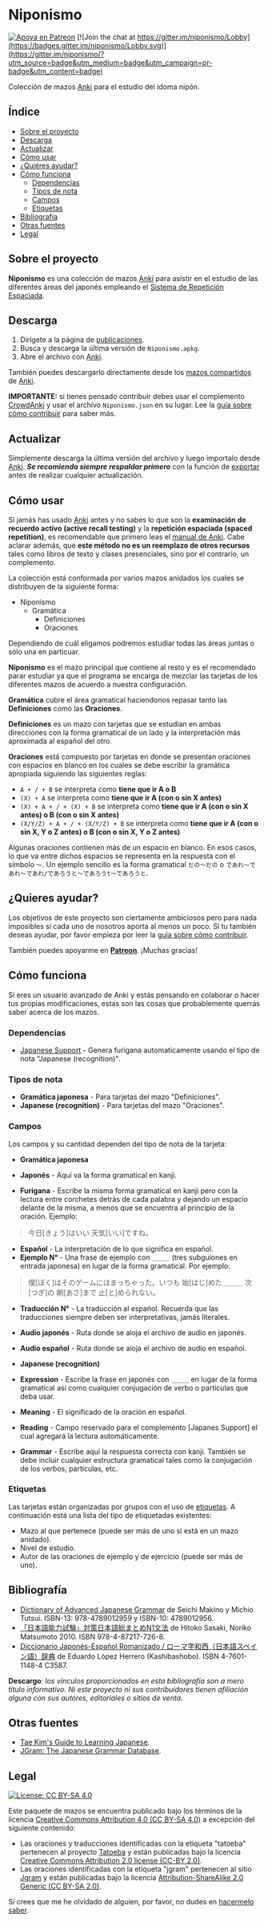 # Niponismo
[![Apoya en Patreon](https://img.shields.io/badge/apoya%20en-patreon-orange.svg)][Patreon]
[![Join the chat at https://gitter.im/niponismo/Lobby](https://badges.gitter.im/niponismo/Lobby.svg)](https://gitter.im/niponismo/?utm_source=badge&utm_medium=badge&utm_campaign=pr-badge&utm_content=badge)

Colección de mazos [Anki] para el estudio del idoma nipón.

## Índice
- [Sobre el proyecto](#sobre-el-proyecto)
- [Descarga](#descarga)
- [Actualizar](#actualizar)
- [Cómo usar](#cómo-usar)
- [¿Quiéres ayudar?](#quieres-ayudar)
- [Cómo funciona](#cómo-funciona)
  - [Dependencias](#dependencias)
  - [Tipos de nota](#tipos-de-nota)
  - [Campos](#campos)
  - [Etiquetas](#etiquetas)
- [Bibliografía](#bibliografía)
- [Otras fuentes](#otras-fuentes)
- [Legal](#legal)

## Sobre el proyecto

**Niponismo** es una colección de mazos [Anki] para asistir en el estudio de las diferentes áreas del japonés empleando el [Sistema de Repetición Espaciada][SRE].

## Descarga

1. Dirígete a la página de [publicaciones](https://github.com/andresangelini/niponismo/releases).
2. Busca y descarga la última versión de `Niponismo.apkg`.
3. Abre el archivo con [Anki].

También puedes descargarlo directamente desde los [mazos compartidos] de [Anki].

**IMPORTANTE:** si tienes pensado contribuir debes usar el complemento [CrowdAnki] y usar el archivo `Niponismo.json` en su lugar. Lee la [guía sobre cómo contribuir](../../blob/master/CONTRIBUTING.md) para saber más.

## Actualizar

Simplemente descarga la última versión del archivo y luego importalo desde [Anki]. **_Se recomienda siempre respaldar primero_** con la función de [exportar] antes de realizar cualquier actualización.

## Cómo usar

Si jamás has usado [Anki] antes y no sabes lo que son la **examinación de recuerdo activo (active recall testing)** y la **repetición espaciada (spaced repetition)**, es recomendable que primero leas el [manual de Anki]. Cabe aclarar además, que **este método no es un reemplazo de otros recursos** tales como libros de texto y clases presenciales, sino por el contrario, un complemento.  

La colección está conformada por varios mazos anidados los cuales se distribuyen de la siguiente forma:

- Niponismo
  - Gramática
    - Definiciones
    - Oraciones

Dependiendo de cuál eligamos podremos estudiar todas las áreas juntas o sólo una en particuar.

**Niponismo** es el mazo principal que contiene al resto y es el recomendado parar estudiar ya que el programa se encarga de mezclar las tarjetas de los diferentes mazos de acuerdo a nuestra configuración.

**Gramática** cubre el área gramatical haciendonos repasar tanto las **Definiciones** como las **Oraciones**.

**Definiciones** es un mazo con tarjetas que se estudian en ambas direcciones con la forma gramatical de un lado y la interpretación más aproximada al español del otro.

**Oraciones** está compuesto por tarjetas en donde se presentan oraciones con espacios en blanco en los cuales se debe escribir la gramática apropiada siguiendo las siguientes reglas:

- `A + / + B` se interpreta como **tiene que ir A o B**
- `(X) + A` se interpreta como **tiene que ir A (con o sin X antes)**
- `(X) + A + / + (X) + B` se interpreta como **tiene que ir A (con o sin X antes) o B (con o sin X antes)**
- `(X/Y/Z) + A + / + (X/Y/Z) + B` se interpreta como **tiene que ir A (con o sin X, Y o Z antes) o B (con o sin X, Y o Z antes)**

Algunas oraciones contienen más de un espacio en blanco. En esos casos, lo que va entre dichos espacios se representa en la respuesta con el símbolo `～`. Un ejemplo sencillo es la forma gramatical `だの～だの` o `であれ～であれ～であれ/であろうと～であろうt～であろうと`.

## ¿Quieres ayudar?

Los objetivos de este proyecto son ciertamente ambiciosos pero para nada imposibles si cada uno de nosotros aporta al menos un poco. Si tu también deseas ayudar, por favor empieza por leer la [guía sobre cómo contribuir](../../blob/master/CONTRIBUTING.md).

También puedes apoyarme en **[Patreon]**. ¡Muchas gracias!

## Cómo funciona
Si eres un usuario avanzado de Anki y estás pensando en colaborar o hacer tus propias modificaciones, estas son las cosas que probablemente querrás saber acerca de los mazos.

### Dependencias
- [Japanese Support] - Genera furigana automaticamente usando el tipo de nota "Japanese (recognition)".

### Tipos de nota
 - **Gramática japonesa** - Para tarjetas del mazo "Definiciones".
 - **Japanese (recognition)** - Para tarjetas del mazo "Oraciones".

### Campos
  Los campos y su cantidad dependen del tipo de nota de la tarjeta:

  - **Gramática japonesa**

   - **Japonés** - Aquí va la forma gramatical en kanji.
   - **Furigana** - Escribe la misma forma gramatical en kanji pero con la lectura entre corchetes detrás de cada palabra y dejando un espacio delante de la misma, a menos que se encuentra al principio de la oración. Ejemplo:
   > 今日[きょう]はいい 天気[いい]ですね。

   - **Español** - La interpretación de lo que significa en español.
   - **Ejemplo N°** - Una frase de ejemplo con `＿＿＿` (tres subguiones en entrada japonesa) en lugar de la forma gramatical. Por ejemplo:
   > 僕[ぼく]はそのゲームにはまっちゃった。いつも 始[はじ]めた＿＿＿ 次[つぎ]の 朝[あさ]まで 止[と]められない。

   - **Traducción N°** - La traducción al español. Recuerda que las traducciones siempre deben ser interpretativas, jamás literales.
   - **Audio japonés** - Ruta donde se aloja el archivo de audio en japonés.
   - **Audio español** - Ruta donde se aloja el archivo de audio en español.


  - **Japanese (recognition)**

   - **Expression** - Escribe la frase en japonés con `＿＿＿` en lugar de la forma gramatical así como cualquier conjugación de verbo o partículas que deba usar.
   - **Meaning** - El significado de la oración en español.
   - **Reading** - Campo reservado para el complemento [Japanes Support] el cual agregará la lectura automáticamente.
   - **Grammar** - Escribe aquí la respuesta correcta con kanji. También se debe incluir cualquier estructura gramatical tales como la conjugación de los verbos, partículas, etc.

### Etiquetas
Las tarjetas están organizadas por grupos con el uso de [etiquetas][etiquetas en Anki]. A continuación está una lista del tipo de etiquetadas existentes:

- Mazo al que pertenece (puede ser más de uno si está en un mazo anidado).
- Nivel de estudio.
- Autor de las oraciones de ejemplo y de ejercicio (puede ser más de uno).

## Bibliografía

- [Dictionary of Advanced Japanese Grammar] de Seichi Makino y Michio Tutsui. ISBN-13: 978-4789012959 y ISBN-10: 4789012956.
- [「日本語能力試験」対策日本語総まとめN1文法] de Hitoko Sasaki, Noriko Matsumoto 2010. ISBN 978-4-87217-726-8.
- [Diccionario Japonés-Español Romanizado / ローマ字和西（日本語スペイン語）辞典] de Eduardo López Herrero (Kashibashobo). ISBN 4-7601-1148-4 C3587.

**Descargo**: *los vínculos proporcionados en esta bibliografía son a mero título informativo. Ni este proyecto ni sus contribuidores tienen afiliación alguna con sus autores, editoriales o sitios de venta.*

## Otras fuentes

- [Tae Kim's Guide to Learning Japanese].
- [JGram: The Japanese Grammar Database].

## Legal

[![License: CC BY-SA 4.0](https://img.shields.io/badge/License-CC%20BY--SA%204.0-lightgrey.svg)](https://creativecommons.org/licenses/by-sa/4.0/deed.es)

Este paquete de mazos se encuentra publicado bajo los términos de la licencia [Creative Commons Attribution 4.0 (CC BY-SA 4.0)][CC BY-SA 4.0] a excepción del siguiente contenido:
- Las oraciones y traducciones identificadas con la etiqueta "tatoeba" pertenecen al proyecto [Tatoeba] y están publicadas bajo la licencia [Creative Commons Attribution 2.0 license (CC-BY 2.0)][CC-BY 2.0].
- Las oraciones identificadas con la etiqueta "jgram" pertenecen al sitio [Jgram] y están publicadas bajo la licencia [Attribution-ShareAlike 2.0 Generic (CC BY-SA 2.0)][CC BY-SA 2.0].

Si crees que me he olvidado de alguien, por favor, no dudes en [hacermelo saber][Gitter].


[Dictionary of Advanced Japanese Grammar]: https://www.amazon.com/Dictionary-Advanced-Japanese-Grammar-English/dp/4789012956
[「日本語能力試験」対策日本語総まとめN1文法]: https://www.amazon.co.jp/%E6%97%A5%E6%9C%AC%E8%AA%9E%E7%B7%8F%E3%81%BE%E3%81%A8%E3%82%81-N1-%E6%96%87%E6%B3%95-%E3%80%8C%E6%97%A5%E6%9C%AC%E8%AA%9E%E8%83%BD%E5%8A%9B%E8%A9%A6%E9%A8%93%E3%80%8D%E5%AF%BE%E7%AD%96-%E4%BD%90%E3%80%85%E6%9C%A8/dp/4872177266/ref=sr_1_6?s=books&ie=UTF8&qid=1523885802&sr=1-6&keywords=%E3%80%8C%E6%97%A5%E6%9C%AC%E8%AA%9E%E8%83%BD%E5%8A%9B%E8%A9%A6%E9%A8%93%E3%80%8D%E5%AF%BE%E7%AD%96+%E6%97%A5%E6%9C%AC%E8%AA%9E%E7%B7%8F%E3%81%BE%E3%81%A8%E3%82%81 "Amazón Japón"
[Tae Kim's Guide to Learning Japanese]: http://www.guidetojapanese.org/spanish/index.html
[JGram: The Japanese Grammar Database]: http://jgram.org/
[Diccionario Japonés-Español Romanizado / ローマ字和西（日本語スペイン語）辞典]: https://www.amazon.es/Diccionario-Japon%C3%A9s-Espa%C3%B1ol-Romanizado-Eduardo-Herrera/dp/4760111484/ref=sr_1_1?ie=UTF8&qid=1523887983&sr=8-1&keywords=Diccionario+Japon%C3%A9s-Espa%C3%B1ol+Romanizado "Amazon España"
[Tatoeba]: https://tatoeba.org/spa/
[Jgram]: http://jgram.org/
[Anki]: https://apps.ankiweb.net/
[manual de Anki]: https://apps.ankiweb.net/docs/manual.es.html
[SRE]: https://apps.ankiweb.net/docs/manual.es.html#repetici%C3%B3n-espaciada
[mazos compartidos]: https://ankiweb.net/shared/info/1221922925
[exportar]: https://apps.ankiweb.net/docs/manual.es.html#exportar
[CrowdAnki]: https://ankiweb.net/shared/info/1788670778
[Kanji Koohii]: https://kanji.koohii.com/
[mazo propio]: https://apps.ankiweb.net/docs/manual.es.html#descargando-mazos-compartidos
[Gitter]: https://gitter.im/niponismo
[Git]: https://git-scm.com/
[cómo contribuir]: https://opensource.guide/es/how-to-contribute/
[Japanese Support]: https://ankiweb.net/shared/info/3918629684
[etiquetas en Anki]: https://apps.ankiweb.net/docs/manual.es.html#a%C3%B1adiendo-etiquetas
[Patreon]: https://www.patreon.com/niponismo
[KanjiHantaa]: https://kanji.koohii.com/profile/KanjiHantaa
[CC-BY 2.0]: https://creativecommons.org/licenses/by/2.0/deed.es
[CC BY-SA 2.0]: https://creativecommons.org/licenses/by-sa/2.0/deed.es
[CC BY-SA 4.0]: https://creativecommons.org/licenses/by-sa/4.0/deed.es
